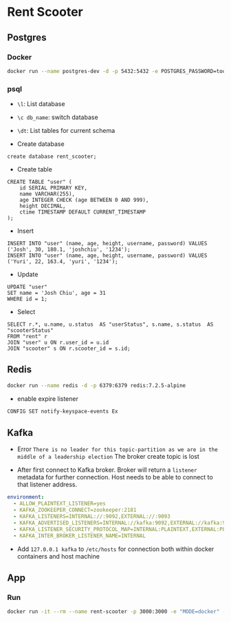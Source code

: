# Rent Scooter

## Postgres

### Docker

```bash
docker run --name postgres-dev -d -p 5432:5432 -e POSTGRES_PASSWORD=toor postgres:13.15-alpine3.20
```

### psql

- `\l`: List database

- `\c db_name`: switch database

- `\dt`: List tables for current schema

- Create database

```postgres
create database rent_scooter;
```

- Create table

```postgres
CREATE TABLE "user" (
    id SERIAL PRIMARY KEY,
    name VARCHAR(255),
    age INTEGER CHECK (age BETWEEN 0 AND 999),
    height DECIMAL,
    ctime TIMESTAMP DEFAULT CURRENT_TIMESTAMP
);
```

- Insert

```postgres
INSERT INTO "user" (name, age, height, username, password) VALUES ('Josh', 30, 180.1, 'joshchiu', '1234');
INSERT INTO "user" (name, age, height, username, password) VALUES ('Yuri', 22, 163.4, 'yuri', '1234');
```

- Update

```postgres
UPDATE "user"
SET name = 'Josh Chiu', age = 31
WHERE id = 1;
```

- Select

```postgres
SELECT r.*, u.name, u.status  AS "userStatus", s.name, s.status  AS "scooterStatus"
FROM "rent" r
JOIN "user" u ON r.user_id = u.id
JOIN "scooter" s ON r.scooter_id = s.id;
```

## Redis

```bash
docker run --name redis -d -p 6379:6379 redis:7.2.5-alpine
```

- enable expire listener

```bash
CONFIG SET notify-keyspace-events Ex
```

## Kafka

- Error `There is no leader for this topic-partition as we are in the middle of a leadership election`
  The broker create topic is lost

- After first connect to Kafka broker. Broker will return a `listener` metadata for further connection. Host needs to be able to connect to that listener address.

```yaml
environment:
  - ALLOW_PLAINTEXT_LISTENER=yes
  - KAFKA_ZOOKEEPER_CONNECT=zookeeper:2181
  - KAFKA_LISTENERS=INTERNAL://:9092,EXTERNAL://:9093
  - KAFKA_ADVERTISED_LISTENERS=INTERNAL://kafka:9092,EXTERNAL://kafka:9093
  - KAFKA_LISTENER_SECURITY_PROTOCOL_MAP=INTERNAL:PLAINTEXT,EXTERNAL:PLAINTEXT
  - KAFKA_INTER_BROKER_LISTENER_NAME=INTERNAL
```

- Add `127.0.0.1 kafka` to `/etc/hosts` for connection both within docker containers and host machine

## App

### Run

```bash
docker run -it --rm --name rent-scooter -p 3000:3000 -e "MODE=docker" --network rent-scooter_rent-scooter-net rent-scooter
```
